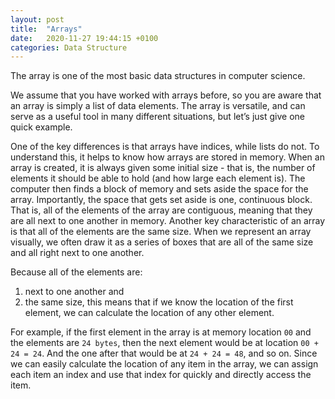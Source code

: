 ```yaml
---
layout: post
title:  "Arrays"
date:   2020-11-27 19:44:15 +0100
categories: Data Structure
---
```


The array is one of the most basic data structures in computer science. 

We assume that you have worked with arrays before, so you are aware that an array is simply a list of data elements. The array is versatile, and can serve as a useful tool in many different situations, but let’s just give one quick example.

One of the key differences is that arrays have indices, while lists do not.
To understand this, it helps to know how arrays are stored in memory. When an array is created, it is always given some initial size - that is, the number of elements it should be able to hold (and how large each element is). The computer then finds a block of memory and sets aside the space for the array.
Importantly, the space that gets set aside is one, continuous block. That is, all of the elements of the array are contiguous, meaning that they are all next to one another in memory.
Another key characteristic of an array is that all of the elements are the same size.
When we represent an array visually, we often draw it as a series of boxes that are all of the same size and all right next to one another.

Because all of the elements are:
1. next to one another and
2. the same size, this means that if we know the location of the first element, we can calculate the location of any other element.

For example, if the first element in the array is at memory location `00` and the elements are `24 bytes`, then the next element would be at location `00 + 24 = 24`. And the one after that would be at `24 + 24 = 48`, and so on.
Since we can easily calculate the location of any item in the array, we can assign each item an index and use that index for quickly and directly access the item.



